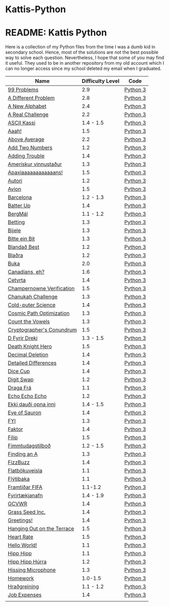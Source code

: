 # Kattis-Python
<html>
  <head>
    <h1> README: Kattis Python 
    </h1>
  </head>
  <body>
    Here is a collection of my Python files from the time I was a dumb kid in secondary school. 
    Hence, most of the solutions are not the best possible way to solve each question. 
    Nevertheless, I hope that some of you may find it useful. They used to be in another repository from my old account which I can no longer access since my school deleted my email when I graduated. 
  </body>
</html>


| Name          | Difficulty Level | Code    |
| ------------- | ---------------- |---------|
|[99 Problems](https://open.kattis.com/problems/99problems)|2.9|[Python 3](https://github.com/szczeryl/Kattis-Python/blob/main/src/99%20Problems.py)|
|[A Different Problem](https://open.kattis.com/problems/different)|2.8|[Python 3](https://github.com/szczeryl/Kattis-Python/blob/main/src/A%20Different%20Problem.py)|
|[A New Alphabet](https://open.kattis.com/problems/anewalphabet)| 2.4            |[Python 3](https://github.com/szczeryl/Kattis-Python/blob/main/src/A%20New%20Alphabet.py)|
|[A Real Challenge](https://open.kattis.com/problems/areal) | 2.2 |[Python 3](https://github.com/szczeryl/Kattis-Python/blob/main/src/A%20Real%20Challenge.py)|
|[ASCII Kassi](https://open.kattis.com/problems/asciikassi)   |  1.4 - 1.5       |[Python 3](https://github.com/szczeryl/Kattis-Python/blob/main/src/ASCII%20Kassi.py) |
|[Aaah!](https://open.kattis.com/problems/aaah)|1.5|[Python 3](https://github.com/szczeryl/Kattis-Python/blob/main/src/Aaah!.py)|
|[Above Average](https://open.kattis.com/problems/aboveaverage)|2.2|[Python 3](https://github.com/szczeryl/Kattis-Python/blob/main/src/Above%20Average.py)|
|[Add Two Numbers](https://open.kattis.com/problems/addtwonumbers)|1.2|[Python 3](https://github.com/szczeryl/Kattis-Python/blob/main/src/Add%20Two%20Numbers.py)|
|[Adding Trouble](https://open.kattis.com/problems/addingtrouble)|1.4|[Python 3](https://github.com/szczeryl/Kattis-Python/blob/main/src/Adding%20Trouble.py)|
|[Amerískur vinnustaður](https://open.kattis.com/problems/ameriskur)|1.3|[Python 3](https://github.com/szczeryl/Kattis-Python/blob/main/src/Amer%C3%ADskur%20vinnusta%C3%B0ur.py)|
|[Apaxiaaaaaaaaaaaans!](https://open.kattis.com/problems/apaxiaaans)|1.5|[Python 3](https://github.com/szczeryl/Kattis-Python/blob/main/src/Apaxiaaaaaaaaaaaans!.py)|
|[Autori](https://open.kattis.com/problems/autori)|1.2|[Python 3](https://github.com/szczeryl/Kattis-Python/blob/main/src/Autori.py)|
|[Avion](https://open.kattis.com/problems/avion)|1.5|[Python 3](https://github.com/szczeryl/Kattis-Python/blob/main/src/Avion.py)|
|[Barcelona](https://open.kattis.com/problems/barcelona)|1.2 - 1.3|[Python 3](https://github.com/szczeryl/Kattis-Python/blob/main/src/Barcelona.py)|
|[Batter Up](https://open.kattis.com/problems/batterup)| 1.4|[Python 3](https://github.com/szczeryl/Kattis-Python/blob/main/src/Batter%20Up.py)|
|[BergMál](https://open.kattis.com/problems/bergmal)| 1.1 - 1.2|[Python 3](https://github.com/szczeryl/Kattis-Python/blob/main/src/BergM%C3%A1l.py)|
|[Betting](https://open.kattis.com/problems/betting)| 1.3|[Python 3](https://open.kattis.com/problems/betting.py)|
|[Bijele](https://open.kattis.com/problems/bijele)|1.3|[Python 3](https://github.com/szczeryl/Kattis-Python/blob/main/src/Bijele.py)|
|[Bitte ein Bit](https://open.kattis.com/problems/bitteeinbit)|1.3|[Python 3](https://github.com/szczeryl/Kattis-Python/blob/main/src/Bitte%20ein%20Bit.py)|
|[Blandað Best](https://open.kattis.com/problems/blandadbest)|1.2|[Python 3](https://github.com/szczeryl/Kattis-Python/blob/main/src/Blanda%C3%B0%20Best.py)|
|[Blaðra](https://open.kattis.com/problems/bladra2)|1.2|[Python 3](https://github.com/szczeryl/Kattis-Python/blob/main/src/Bla%C3%B0ra.py)|
|[Buka](https://open.kattis.com/problems/buka)|2.0|[Python 3](https://github.com/szczeryl/Kattis-Python/blob/main/src/Buka.py)|
|[Canadians, eh?](https://open.kattis.com/problems/canadianseh)|1.6|[Python 3](https://github.com/szczeryl/Kattis-Python/blob/main/src/Canadians%2C%20eh%3F.py)|
|[Cetvrta](https://open.kattis.com/problems/cetvrta)|1.4|[Python 3](https://github.com/szczeryl/Kattis-Python/blob/main/src/Cetvrta.py)|
|[Champernowne Verification](https://open.kattis.com/problems/champernowneverification)|1.5|[Python 3](https://github.com/szczeryl/Kattis-Python/blob/main/src/Champernowne%20Verification.py)|
|[Chanukah Challenge](https://open.kattis.com/problems/chanukah)|1.3|[Python 3](https://github.com/szczeryl/Kattis-Python/blob/main/src/Chanukah%20Challenge.py)|
|[Cold-puter Science](https://open.kattis.com/problems/cold)|1.4|[Python 3](https://github.com/szczeryl/Kattis-Python/blob/main/src/Cold-puter%20Science.py)|
|[Cosmic Path Optimization](https://open.kattis.com/problems/cosmicpathoptimization)|1.3|[Python 3](https://github.com/szczeryl/Kattis-Python/blob/main/src/Cosmic%20Path%20Optimization.py)|
|[Count the Vowels](https://open.kattis.com/problems/countthevowels)|1.3|[Python 3](https://github.com/szczeryl/Kattis-Python/blob/main/src/Count%20the%20Vowels.py)|
|[Cryptographer's Conundrum](https://open.kattis.com/problems/conundrum)|1.5|[Python 3](https://github.com/szczeryl/Kattis-Python/blob/main/src/Cryptographer's%20Conundrum.py)|
|[D Fyrir Dreki](https://open.kattis.com/problems/dfyrirdreki)|1.3 - 1.5|[Python 3](https://github.com/szczeryl/Kattis-Python/blob/main/src/D%20Fyrir%20Dreki.py)|
|[Death Knight Hero](https://open.kattis.com/problems/deathknight)|1.5|[Python 3](https://github.com/szczeryl/Kattis-Python/blob/main/src/Death%20Knight%20Hero.py)|
|[Decimal Deletion](https://open.kattis.com/problems/decimaldeletion)|1.4|[Python 3](https://github.com/szczeryl/Kattis-Python/blob/main/src/Decimal%20Deletion.py)|
|[Detailed Differences](https://open.kattis.com/problems/detaileddifferences)|1.4|[Python 3](https://github.com/szczeryl/Kattis-Python/blob/main/src/Detailed%20Differences.py)|
|[Dice Cup](https://open.kattis.com/problems/dicecup)|1.4|[Python 3](https://github.com/szczeryl/Kattis-Python/blob/main/src/Dice%20Cup.py)|
|[Digit Swap](https://open.kattis.com/problems/digitswap)|1.2|[Python 3](https://github.com/szczeryl/Kattis-Python/blob/main/src/Digit%20Swap.py)|
|[Draga Frá](https://open.kattis.com/problems/dragafra)|1.1|[Python 3](https://github.com/szczeryl/Kattis-Python/blob/main/src/Draga%20Fr%C3%A1.py)|
|[Echo Echo Echo](https://open.kattis.com/problems/echoechoecho)|1.2|[Python 3](https://github.com/szczeryl/Kattis-Python/blob/main/src/Echo%20Echo%20Echo.py)|
|[Ekki dauði opna inni](https://open.kattis.com/problems/ekkidaudi)|1.4 - 1.5|[Python 3](https://github.com/szczeryl/KattisPython/blob/main/src/Ekki%20dau%C3%B0i%20opna%20inni.py)|
|[Eye of Sauron](https://open.kattis.com/problems/eyeofsauron)| 1.4|[Python 3](https://github.com/szczeryl/Kattis-Python/blob/main/src/Eye%20of%20Sauron.py)|
|[FYI](https://open.kattis.com/problems/fyi)|1.3|[Python 3](https://github.com/szczeryl/Kattis-Python/blob/main/src/FYI.py)|
|[Faktor](https://open.kattis.com/problems/faktor)|1.4|[Python 3](https://github.com/szczeryl/Kattis-Python/blob/main/src/Faktor.py)|
|[Filip](https://open.kattis.com/problems/filip)|1.5|[Python 3](https://github.com/szczeryl/Kattis-Python/blob/main/src/Filip.py)|
|[Fimmtudagstilboð](https://open.kattis.com/problems/fimmtudagstilbod)|1.2 - 1.5|[Python 3](https://github.com/szczeryl/Kattis-Python/blob/main/src/Fimmtudagstilbo%C3%B0.py)|
|[Finding an A](https://open.kattis.com/problems/findingana)|1.3|[Python 3](https://github.com/szczeryl/Kattis-Python/blob/main/src/Finding%20an%20A.py)|
|[FizzBuzz](https://open.kattis.com/problems/fizzbuzz)|1.4|[Python 3](https://github.com/szczeryl/Kattis-Python/blob/main/src/FizzBuzz.py)|
|[Flatbökuveisla](https://open.kattis.com/problems/flatbokuveisla)|1.1|[Python 3](https://github.com/szczeryl/Kattis-Python/blob/main/src/Flatb%C3%B6kuveisla.py)|
|[Flýtibaka](https://open.kattis.com/problems/flytibaka)|1.1|[Python 3](https://github.com/szczeryl/Kattis-Python/blob/main/src/Fl%C3%BDtibaka.py)|
|[Framtíðar FIFA](https://open.kattis.com/problems/fifa)|1.1-1.2|[Python 3](https://github.com/szczeryl/Kattis-Python/blob/main/src/Framt%C3%AD%C3%B0ar%20FIFA.py)|
|[Fyrirtækjanafn](https://open.kattis.com/problems/fyrirtaekjanafn)|1.4 - 1.9|[Python 3](https://github.com/szczeryl/Kattis-Python/blob/main/src/Fyrirt%C3%A6kjanafn.py)|
|[GCVWR](https://open.kattis.com/problems/gcvwr)|1.4|[Python 3](https://github.com/szczeryl/Kattis-Python/blob/main/src/GCVWR.py)|
|[Grass Seed Inc.](https://open.kattis.com/problems/grassseed)|1.4|[Python 3](https://github.com/szczeryl/Kattis-Python/blob/main/src/Grass%20Seed%20Inc.py)|
|[Greetings!](https://open.kattis.com/problems/greetings2)|1.4|[Python 3](https://github.com/szczeryl/Kattis-Python/blob/main/src/Greetings.py)|
|[Hanging Out on the Terrace](https://open.kattis.com/problems/hangingout)|1.5|[Python 3](https://github.com/szczeryl/Kattis-Python/blob/main/src/Hanging%20Out%20on%20the%20Terrace.py)|
|[Heart Rate](https://open.kattis.com/problems/heartrate)|1.5|[Python 3](https://github.com/szczeryl/Kattis-Python/blob/main/src/Heart%20Rate.py)|
|[Hello World!](https://open.kattis.com/problems/hello)|1.1|[Python 3](https://github.com/szczeryl/Kattis-Python/blob/main/src/Hello%20World!.py)|
|[Hipp Hipp](https://open.kattis.com/problems/hipphipp)|1.1|[Python 3](https://github.com/szczeryl/Kattis-Python/blob/main/src/Hipp%20Hipp.py)|
|[Hipp Hipp Húrra](https://open.kattis.com/problems/hipphipphurra)|1.2|[Python 3](https://github.com/szczeryl/Kattis-Python/blob/main/src/Hipp%20Hipp%20H%C3%BArra.py)|
|[Hissing Microphone](https://open.kattis.com/problems/hissingmicrophone)|1.3|[Python 3](https://github.com/szczeryl/Kattis-Python/blob/main/src/Hissing%20Microphone.py)|
|[Homework](https://open.kattis.com/problems/heimavinna)|1.0-1.5|[Python 3](https://github.com/szczeryl/Kattis-Python/blob/main/src/Homework.py)|
|[Hraðgreining](https://open.kattis.com/problems/hradgreining)|1.1 - 1.2|[Python 3](https://github.com/szczeryl/Kattis-Python/blob/main/src/Hra%C3%B0greining.py)|
|[Job Expenses](https://open.kattis.com/problems/jobexpenses)|1.4|[Python 3](https://github.com/szczeryl/Kattis-Python/blob/main/src/Job%20Expenses.py)|
|               |                  |         |


